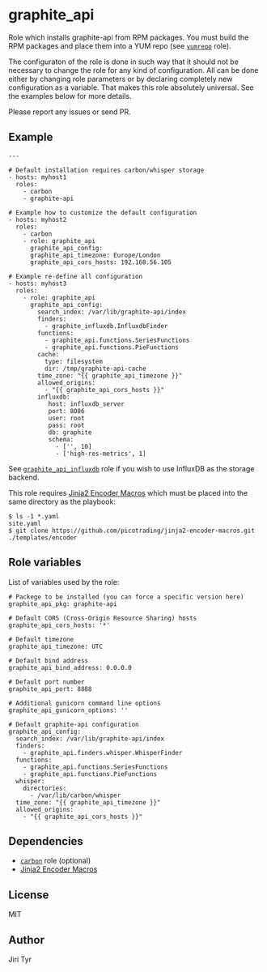 graphite_api
============

Role which installs graphite-api from RPM packages. You must build the RPM
packages and place them into a YUM repo (see
[`yumrepo`](https://github.com/picotrading/ansible-yumrepo) role).

The configuraton of the role is done in such way that it should not be necessary
to change the role for any kind of configuration. All can be done either by
changing role parameters or by declaring completely new configuration as a
variable. That makes this role absolutely universal. See the examples below for
more details.

Please report any issues or send PR.


Example
-------

```
---

# Default installation requires carbon/whisper storage
- hosts: myhost1
  roles:
    - carbon
    - graphite-api

# Example how to customize the default configuration
- hosts: myhost2
  roles:
    - carbon
    - role: graphite_api
      graphite_api_config:
      graphite_api_timezone: Europe/London
      graphite_api_cors_hosts: 192.168.56.105

# Example re-define all configuration
- hosts: myhost3
  roles:
    - role: graphite_api
      graphite_api_config:
        search_index: /var/lib/graphite-api/index
        finders:
          - graphite_influxdb.InfluxdbFinder
        functions:
          - graphite_api.functions.SeriesFunctions
          - graphite_api.functions.PieFunctions
        cache:
          type: filesystem
          dir: /tmp/graphite-api-cache
        time_zone: "{{ graphite_api_timezone }}"
        allowed_origins:
          - "{{ graphite_api_cors_hosts }}"
        influxdb:
           host: influxdb_server
           port: 8086
           user: root
           pass: root
           db: graphite
           schema:
             - ['', 10]
             - ['high-res-metrics', 1]
```

See
[`graphite_api_influxdb`](https://github.com/picotrading/ansible-graphite_api_inflixdb)
role if you wish to use InfluxDB as the storage backend.

This role requires [Jinja2 Encoder
Macros](https://github.com/picotrading/jinja2-encoder-macros) which must be
placed into the same directory as the playbook:

```
$ ls -1 *.yaml
site.yaml
$ git clone https://github.com/picotrading/jinja2-encoder-macros.git ./templates/encoder
```


Role variables
--------------

List of variables used by the role:

```
# Packege to be installed (you can force a specific version here)
graphite_api_pkg: graphite-api

# Default CORS (Cross-Origin Resource Sharing) hosts
graphite_api_cors_hosts: '*'

# Default timezone
graphite_api_timezone: UTC

# Default bind address
graphite_api_bind_address: 0.0.0.0

# Default port number
graphite_api_port: 8888

# Additional gunicorn command line options
graphite_api_gunicorn_options: ''

# Default graphite-api configuration
graphite_api_config:
  search_index: /var/lib/graphite-api/index
  finders:
    - graphite_api.finders.whisper.WhisperFinder
  functions:
    - graphite_api.functions.SeriesFunctions
    - graphite_api.functions.PieFunctions
  whisper:
    directories:
      - /var/lib/carbon/whisper
  time_zone: "{{ graphite_api_timezone }}"
  allowed_origins:
    - "{{ graphite_api_cors_hosts }}"
```


Dependencies
------------

* [`carbon`](https://github.com/picotrading/ansible-carbon) role (optional)
* [Jinja2 Encoder Macros](https://github.com/picotrading/jinja2-encoder-macros)


License
-------

MIT


Author
------

Jiri Tyr
